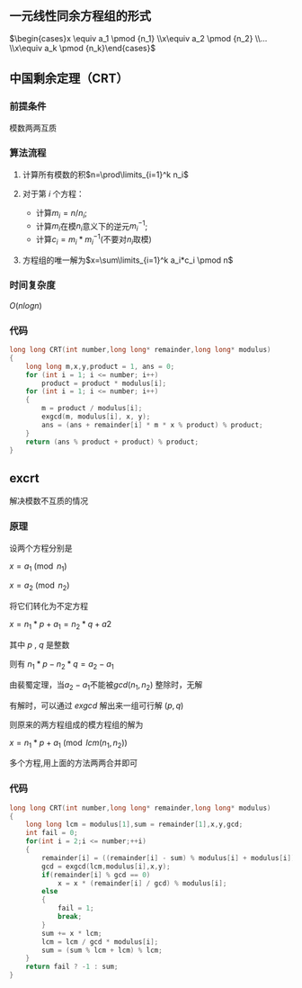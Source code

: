 ## 一元线性同余方程组的形式

$\begin{cases}x \equiv a_1 \pmod {n_1}
\\x\equiv a_2 \pmod {n_2}
\\...
\\x\equiv a_k \pmod {n_k}\end{cases}$

## 中国剩余定理（CRT）

### 前提条件

模数两两互质

### 算法流程

1. 计算所有模数的积$n=\prod\limits_{i=1}^k n_i$

2. 对于第 $i$ 个方程：
    * 计算$m_i=n/n_i$;
    * 计算$m_i$在模$n_i$意义下的逆元$m_i^{-1}$;
    * 计算$c_i=m_i*m_i^{-1}$(不要对$n_i$取模)

3. 方程组的唯一解为$x=\sum\limits_{i=1}^k a_i*c_i \pmod n$

### 时间复杂度
$O(nlog n)$

### 代码
```c++
long long CRT(int number,long long* remainder,long long* modulus) 
{
    long long m,x,y,product = 1, ans = 0;
    for (int i = 1; i <= number; i++) 
        product = product * modulus[i];
    for (int i = 1; i <= number; i++)
    {
        m = product / modulus[i];
        exgcd(m, modulus[i], x, y);
        ans = (ans + remainder[i] * m * x % product) % product;
    }
    return (ans % product + product) % product;
}
```
## excrt

解决模数不互质的情况

### 原理

设两个方程分别是 

$x=a_1 \pmod {n_1}$

$x=a_2 \pmod {n_2}$

将它们转化为不定方程

$x=n_1*p+a_1=n_2*q+a2$

其中 $p$ , $q$ 是整数

则有 $n_1*p-n_2*q=a_2-a_1$

由裴蜀定理，当$a_2-a_1$不能被$gcd(n_1,n_2)$ 整除时，无解

有解时，可以通过 $exgcd$ 解出来一组可行解 $(p,q)$

则原来的两方程组成的模方程组的解为

$x=n_1*p+a_1 \pmod {lcm(n_1,n_2)}$

多个方程,用上面的方法两两合并即可

### 代码
```c++
long long CRT(int number,long long* remainder,long long* modulus)
{
    long long lcm = modulus[1],sum = remainder[1],x,y,gcd;
    int fail = 0;
    for(int i = 2;i <= number;++i)
    {
        remainder[i] = ((remainder[i] - sum) % modulus[i] + modulus[i]) % modulus[i];
        gcd = exgcd(lcm,modulus[i],x,y);
        if(remainder[i] % gcd == 0)
            x = x * (remainder[i] / gcd) % modulus[i];
        else
        {
            fail = 1;
            break;
        }
        sum += x * lcm;
        lcm = lcm / gcd * modulus[i];
        sum = (sum % lcm + lcm) % lcm;
    }
    return fail ? -1 : sum;
}
```
